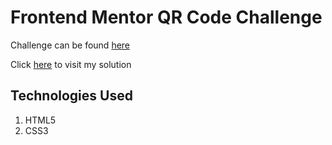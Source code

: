 # Frontend Mentor QR Code Challenge

Challenge can be found [here](https://www.frontendmentor.io/challenges/qr-code-component-iux_sIO_H)

Click [here](https://aussenseiter13.github.io/fontend-mentor-qr-code-challenge/) to visit my solution

## Technologies Used

1. HTML5
2. CSS3
